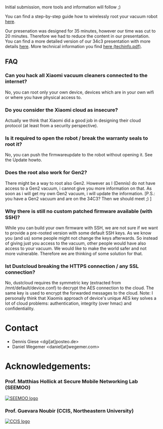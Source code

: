 Initial submission, more tools and information will follow ;)

You can find a step-by-step guide how to wirelessly root your vacuum robot [here](https://github.com/dgiese/dustcloud/blob/master/UPDATE-howto.md).

Our presenation was designed for 35 minutes, however our time was cut to 20 minutes. Therefore we had to reduce the content in our presentation.
You can find a more detailed version of our 34c3 presentation with more details [here](https://github.com/dgiese/dustcloud/raw/master/34c3-presentation/34c3_Staubi-current_split_animation.pdf).
More technical information you find [here (techinfo.pdf)](https://github.com/dgiese/dustcloud/raw/master/xiaomi.vacuum.gen1/techinfo.pdf).

## FAQ
### Can you hack all Xiaomi vacuum cleaners connected to the internet?
No, you can root only your own device, devices which are in your own wifi or where you have physical access to.
### Do you consider the Xiaomi cloud as insecure?
Actually we think that Xiaomi did a good job in designing their cloud protocol (at least from a security perspective).
### Is it required to open the robot / break the warranty seals to root it?
No, you can push the firmwareupdate to the robot without opening it. See the Update howto.
### Does the root also work for Gen2?
There might be a way to root also Gen2. However as I (Dennis) do not have access to a Gen2 vacuum, i cannot give you more information on that. As soon as i will get my own Gen2 vacuum, i will update the information. [P.S.: you have a Gen2 vacuum and are on the 34C3? Then we should meet ;)  ]
### Why there is still no custom patched firmware available (with SSH)?
While you can build your own firmware with SSH, we are not sure if we want to provide a pre-rooted version with some default SSH keys. As we know you (and us) some people might not change the keys afterwards. So instead of giving just you access to the vacuum, other people would have also access to your vacuum. We would like to make the world safer and not more vulnerable. Therefore we are thinking of some solution for that.
### Ist Dustcloud breaking the HTTPS connection / any SSL connection?
No, dustcloud requires the symmetric key (extracted from /mnt/default/device.conf) to decrypt the AES connection to the cloud. The same key is used to encrypt the forwarded messages to the cloud.
Note: I personally think that Xiaomis approach of device's unique AES key solves a lot of cloud problems: authentication, integrity (over hmac) and confidentiality.

# Contact
* Dennis Giese <dgi[at]posteo.de>
* Daniel Wegemer <daniel[at]wegemer.com>

# Acknowledgements:
### Prof. Matthias Hollick at Secure Mobile Networking Lab (SEEMOO)
<a href="https://www.seemoo.tu-darmstadt.de">![SEEMOO logo](https://github.com/dgiese/dustcloud/raw/master/gfx/seemoo.png)</a>
### Prof. Guevara Noubir (CCIS, Northeastern University)
<a href="http://www.ccs.neu.edu/home/noubir/Home.html">![CCIS logo](https://github.com/dgiese/dustcloud/raw/master/gfx/CCISLogo_S_gR.png)</a>
